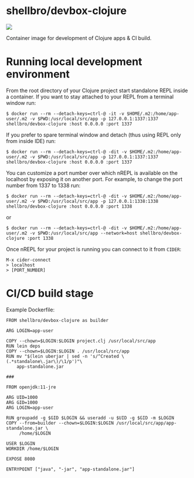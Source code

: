 # shellbro/devbox-clojure

[![](https://img.shields.io/docker/cloud/build/shellbro/devbox-clojure)](https://hub.docker.com/r/shellbro/devbox-clojure/)

Container image for development of Clojure apps & CI build.

# Running local development environment

From the root directory of your Clojure project start standalone REPL inside
a container. If you want to stay attached to your REPL from a terminal window
run:

```
$ docker run --rm --detach-keys=ctrl-@ -it -v $HOME/.m2:/home/app-user/.m2 -v $PWD:/usr/local/src/app -p 127.0.0.1:1337:1337 shellbro/devbox-clojure :host 0.0.0.0 :port 1337
```

If you prefer to spare terminal window and detach (thus using REPL only
from inside IDE) run:

```
$ docker run --rm --detach-keys=ctrl-@ -dit -v $HOME/.m2:/home/app-user/.m2 -v $PWD:/usr/local/src/app -p 127.0.0.1:1337:1337 shellbro/devbox-clojure :host 0.0.0.0 :port 1337
```

You can customize a port number over which nREPL is available on the localhost
by exposing it on another port. For example, to change the port number from 1337
to 1338 run:

```
$ docker run --rm --detach-keys=ctrl-@ -dit -v $HOME/.m2:/home/app-user/.m2 -v $PWD:/usr/local/src/app -p 127.0.0.1:1338:1338 shellbro/devbox-clojure :host 0.0.0.0 :port 1338
```

or

```
$ docker run --rm --detach-keys=ctrl-@ -dit -v $HOME/.m2:/home/app-user/.m2 -v $PWD:/usr/local/src/app --network=host shellbro/devbox-clojure :port 1338
```

Once nREPL for your project is running you can connect to it from `CIDER`:

```
M-x cider-connect
> localhost
> [PORT_NUMBER]
```

# CI/CD build stage

Example Dockerfile:

```
FROM shellbro/devbox-clojure as builder

ARG LOGIN=app-user

COPY --chown=$LOGIN:$LOGIN project.clj /usr/local/src/app
RUN lein deps
COPY --chown=$LOGIN:$LOGIN . /usr/local/src/app
RUN mv "$(lein uberjar | sed -n 's/^Created \(.*standalone\.jar\)/\1/p')"\
    app-standalone.jar

###

FROM openjdk:11-jre

ARG UID=1000
ARG GID=1000
ARG LOGIN=app-user

RUN groupadd -g $GID $LOGIN && useradd -u $UID -g $GID -m $LOGIN
COPY --from=builder --chown=$LOGIN:$LOGIN /usr/local/src/app/app-standalone.jar \
     /home/$LOGIN

USER $LOGIN
WORKDIR /home/$LOGIN

EXPOSE 8080

ENTRYPOINT ["java", "-jar", "app-standalone.jar"]
```
